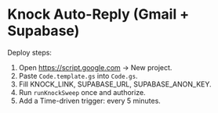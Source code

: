 # Knock Auto-Reply (Gmail + Supabase)
Deploy steps:
1) Open https://script.google.com → New project.
2) Paste `Code.template.gs` into `Code.gs`.
3) Fill KNOCK_LINK, SUPABASE_URL, SUPABASE_ANON_KEY.
4) Run `runKnockSweep` once and authorize.
5) Add a Time-driven trigger: every 5 minutes.
